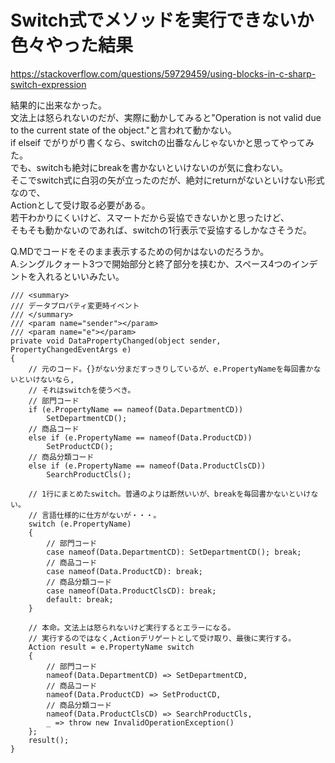 # Switch式でメソッドを実行できないか色々やった結果

<https://stackoverflow.com/questions/59729459/using-blocks-in-c-sharp-switch-expression>

結果的に出来なかった。  
文法上は怒られないのだが、実際に動かしてみると"Operation is not valid due to the current state of the object."と言われて動かない。  
if elseif でがりがり書くなら、switchの出番なんじゃないかと思ってやってみた。  
でも、switchも絶対にbreakを書かないといけないのが気に食わない。  
そこでswitch式に白羽の矢が立ったのだが、絶対にreturnがないといけない形式なので、  
Actionとして受け取る必要がある。  
若干わかりにくいけど、スマートだから妥協できないかと思ったけど、  
そもそも動かないのであれば、switchの1行表示で妥協するしかなさそうだ。  

Q.MDでコードをそのまま表示するための何かはないのだろうか。  
A.シングルクォート3つで開始部分と終了部分を挟むか、スペース4つのインデントを入れるといいみたい。

    /// <summary>
    /// データプロパティ変更時イベント
    /// </summary>
    /// <param name="sender"></param>
    /// <param name="e"></param>
    private void DataPropertyChanged(object sender, PropertyChangedEventArgs e)
    {
        // 元のコード。{}がない分まだすっきりしているが、e.PropertyNameを毎回書かないといけないなら,
        // それはswitchを使うべき。
        // 部門コード
        if (e.PropertyName == nameof(Data.DepartmentCD))
            SetDepartmentCD();
        // 商品コード
        else if (e.PropertyName == nameof(Data.ProductCD))
            SetProductCD();
        // 商品分類コード
        else if (e.PropertyName == nameof(Data.ProductClsCD))
            SearchProductCls();

        // 1行にまとめたswitch。普通のよりは断然いいが、breakを毎回書かないといけない。
        // 言語仕様的に仕方がないが・・・。
        switch (e.PropertyName)
        {
            // 部門コード
            case nameof(Data.DepartmentCD): SetDepartmentCD(); break;
            // 商品コード
            case nameof(Data.ProductCD): break;
            // 商品分類コード
            case nameof(Data.ProductClsCD): break;
            default: break;
        }

        // 本命。文法上は怒られないけど実行するとエラーになる。
        // 実行するのではなく,Actionデリゲートとして受け取り、最後に実行する。
        Action result = e.PropertyName switch
        {
            // 部門コード
            nameof(Data.DepartmentCD) => SetDepartmentCD,
            // 商品コード
            nameof(Data.ProductCD) => SetProductCD,
            // 商品分類コード
            nameof(Data.ProductClsCD) => SearchProductCls,
            _ => throw new InvalidOperationException()
        };
        result();
    }
